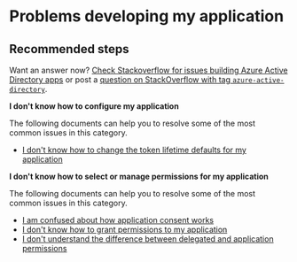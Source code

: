 <properties
  pageTitle="Problems developing my application"
  description="Problems developing my application"
  service="microsoft.aad"
  resource="Microsoft_AAD_IAM"
  authors="ajamess"
  selfHelpType="generic"
  supportTopicIds="32570261"
  productPesIds="14785"
  cloudEnvironments="public"
 />

# Problems developing my application

## **Recommended steps**

Want an answer now? [Check Stackoverflow for issues building Azure Active Directory apps](https://stackoverflow.com/questions/tagged/azure-active-directory) or post a [question on StackOverflow with tag `azure-active-directory`](https://stackoverflow.com/questions/ask).

**I don't know how to configure my application**

The following documents can help you to resolve some of the most common issues in this category.

  * [I don't know how to change the token lifetime defaults for my application](https://docs.microsoft.com/azure/active-directory/application-dev-registration-config-change-token-lifetime-how-to/?WT.mc_id=UI_AAD_Registered_Apps_Support_L2_Overview)

**I don't know how to select or manage permissions for my application**

The following documents can help you to resolve some of the most common issues in this category.

  * [I am confused about how application consent works](https://docs.microsoft.com/azure/active-directory/application-dev-consent-framework/?WT.mc_id=UI_AAD_Registered_Apps_Support_L2_Overview)
  * [I don't know how to grant permissions to my application](https://docs.microsoft.com/azure/active-directory/application-dev-registration-config-grant-permissions-how-to/?WT.mc_id=UI_AAD_Registered_Apps_Support_L2_Overview)
  * [I don't understand the difference between delegated and application permissions](https://docs.microsoft.com/azure/active-directory/application-dev-delegated-and-app-perms/?WT.mc_id=UI_AAD_Registered_Apps_Support_L2_Overview)
